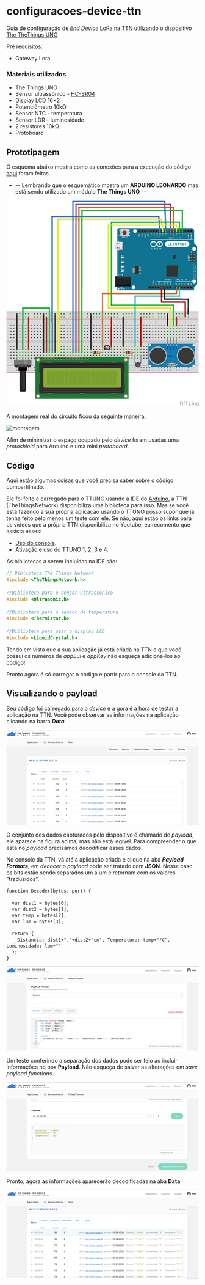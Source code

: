 # configuracoes-device-ttn

Guia de configuração de *End Device* LoRa na [TTN](https://www.thethingsnetwork.org/) utilizando o dispositivo [The TheThings UNO](https://www.thethingsnetwork.org/marketplace/product/the-things-uno)

Pré requisitos:
- Gateway Lora

### Materiais utilizados

* The Things UNO
* Sensor ultrassônico - [HC-SR04](https://www.filipeflop.com/blog/sensor-ultrassonico-hc-sr04-ao-arduino/)
* Display LCD 16×2
* Potenciômetro 10kΩ
* Sensor NTC - temperatura
* Sensor LDR - luminosidade
* 2 resistores 10kΩ
* Protoboard

## Prototipagem

O esquema abaixo mostra como as conexões para a execução do código [aqui]() foram feitas.
* -- Lembrando que o esquemático mostra um **ARDUINO LEONARDO** mas está sendo utilizado um módulo **The Things UNO** --

![esquemático](https://github.com/mftutui/configuracoes-device-ttn/blob/master/device_v1.png)

A montagem real do circuito ficou da seguinte maneira:

![montagem]()

Afim de minimizar o espaço ocupado pelo *device* foram usadas uma *protoshield* para Arduino e uma mini *protoboard*.

## Código

Aqui estão algumas coisas que você precisa saber sobre o código compartilhado.

Ele foi feito e carregado para o TTUNO usando a IDE do [Arduino](https://www.arduino.cc/), a TTN (TheThingsNetwork) disponibiliza uma biblioteca para isso.
Mas se você está fazendo a sua própria aplicação usando o TTUNO posso supor que já tenha feito pelo menos um teste com ele.
Se não, aqui estão os links para os vídeos que a própria TTN disponibiliza no Youtube, eu recomento que assista esses:
- [Uso do console](https://www.youtube.com/watch?v=JrNjY-pGuno).
- Ativação e uso do TTUNO [1](https://www.youtube.com/watch?v=kqI78zkhaFQ), [2](https://www.youtube.com/watch?v=28Fh5OF8ev0), [3](https://www.youtube.com/watch?v=-VaW9bBVrYM) e [4](https://www.youtube.com/watch?v=VXNfNDcFU2c).

As bibliotecas a serem incluídas na IDE são:
```c
// Biblioteca The Things Network
#include <TheThingsNetwork.h>

//Biblioteca para o sensor ultrassonico
#include <Ultrasonic.h>

//Biblioteca para o sensor de temperatura
#include <Thermistor.h>

//Biblioteca para usar o display LCD
#include <LiquidCrystal.h>

```

Tendo em vista que a sua aplicação já está criada na TTN e que você possui os números de *appEui* e *appKey* não esqueça adiciona-los ao código!

Pronto agora é só carregar o código e partir para o console da TTN.

## Visualizando o payload

Seu código foi carregado para o *device* e a gora é a hora de testar a aplicação na TTN. Você pode observar as informações na aplicação clicando na barra ***Data***.

![dados](https://github.com/mftutui/configuracoes-device-ttn/blob/master/dados.png)

O conjunto dos dados capturados pelo dispositivo é chamado de *payload*, ele aparece na figura acima, mas não está legível. Para compreender o que está no *payload* precisamos decodificar esses dados.

No console da TTN, vá até a aplicação criada e clique na aba ***Payload Formats***, em *decocer* o *payload* pode ser tratado com **JSON**. Nesse caso os bits estão sendo separados um a um e retornam com os valores "traduzidos".

```
function Decoder(bytes, port) {

  var dist1 = bytes[0];
  var dist2 = bytes[1];
  var temp = bytes[2];
  var lum = bytes[3];

  return {
    Distancia: dist1+","+dist2+"cm", Temperatura: temp+"°C", Luminosidade: lum+""
  };
}
```

![payload1](https://github.com/mftutui/configuracoes-device-ttn/blob/master/payload1.png)

Um teste conferindo a separação dos dados pode ser feio ao incluir informações no box **Payload**. Não esqueça de salvar as alterações em  *save payload functions*.

![payload2](https://github.com/mftutui/configuracoes-device-ttn/blob/master/payload2.png)

Pronto, agora as informações aparecerão decodificadas na aba **Data**

![decode_data](https://github.com/mftutui/configuracoes-device-ttn/blob/master/decode_data.png)

